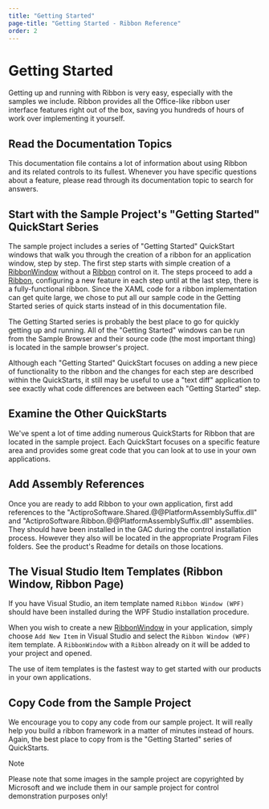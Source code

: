```yaml
---
title: "Getting Started"
page-title: "Getting Started - Ribbon Reference"
order: 2
---
```

# Getting Started

Getting up and running with Ribbon is very easy, especially with the samples we include.  Ribbon provides all the Office-like ribbon user interface features right out of the box, saving you hundreds of hours of work over implementing it yourself.

## Read the Documentation Topics

This documentation file contains a lot of information about using Ribbon and its related controls to its fullest.  Whenever you have specific questions about a feature, please read through its documentation topic to search for answers.

## Start with the Sample Project's "Getting Started" QuickStart Series

The sample project includes a series of "Getting Started" QuickStart windows that walk you through the creation of a ribbon for an application window, step by step.  The first step starts with simple creation of a [RibbonWindow](xref:@ActiproUIRoot.Controls.Ribbon.RibbonWindow) without a [Ribbon](xref:@ActiproUIRoot.Controls.Ribbon.Ribbon) control on it.  The steps proceed to add a [Ribbon](xref:@ActiproUIRoot.Controls.Ribbon.Ribbon), configuring a new feature in each step until at the last step, there is a fully-functional ribbon.  Since the XAML code for a ribbon implementation can get quite large, we chose to put all our sample code in the Getting Started series of quick starts instead of in this documentation file.

The Getting Started series is probably the best place to go for quickly getting up and running.  All of the "Getting Started" windows can be run from the Sample Browser and their source code (the most important thing) is located in the sample browser's project.

Although each "Getting Started" QuickStart focuses on adding a new piece of functionality to the ribbon and the changes for each step are described within the QuickStarts, it still may be useful to use a "text diff" application to see exactly what code differences are between each "Getting Started" step.

## Examine the Other QuickStarts

We've spent a lot of time adding numerous QuickStarts for Ribbon that are located in the sample project.  Each QuickStart focuses on a specific feature area and provides some great code that you can look at to use in your own applications.

## Add Assembly References

Once you are ready to add Ribbon to your own application, first add references to the "ActiproSoftware.Shared.@@PlatformAssemblySuffix.dll" and "ActiproSoftware.Ribbon.@@PlatformAssemblySuffix.dll" assemblies.  They should have been installed in the GAC during the control installation process.  However they also will be located in the appropriate Program Files folders.  See the product's Readme for details on those locations.

## The Visual Studio Item Templates (Ribbon Window, Ribbon Page)

If you have Visual Studio, an item template named `Ribbon Window (WPF)` should have been installed during the WPF Studio installation procedure.

When you wish to create a new [RibbonWindow](controls/ribbonwindow.md) in your application, simply choose `Add New Item` in Visual Studio and select the `Ribbon Window (WPF)` item template.  A `RibbonWindow` with a `Ribbon` already on it will be added to your project and opened.

The use of item templates is the fastest way to get started with our products in your own applications.

## Copy Code from the Sample Project

We encourage you to copy any code from our sample project.  It will really help you build a ribbon framework in a matter of minutes instead of hours.  Again, the best place to copy from is the "Getting Started" series of QuickStarts.

> [!NOTE]
> Please note that some images in the sample project are copyrighted by Microsoft and we include them in our sample project for control demonstration purposes only!
